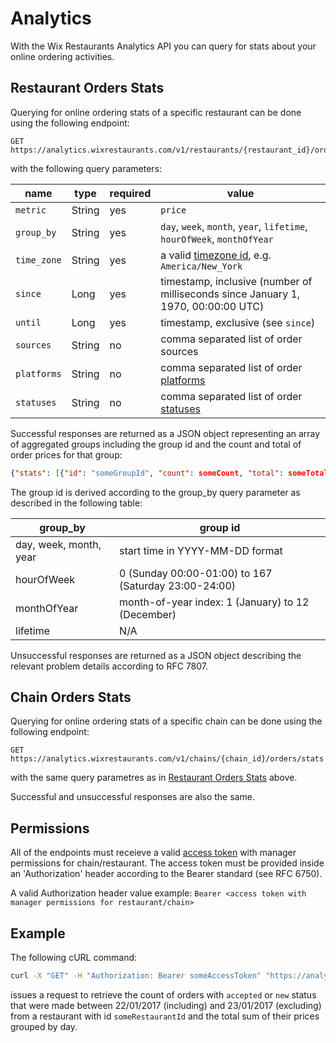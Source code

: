 # Analytics
With the Wix Restaurants Analytics API you can query for stats about your online ordering activities.

## Restaurant Orders Stats
Querying for online ordering stats of a specific restaurant can be done using the following endpoint:

~~~
GET https://analytics.wixrestaurants.com/v1/restaurants/{restaurant_id}/orders/stats
~~~

with the following query parameters:

|name       |type  |required|value                                                                                    |
|-----------|------|--------|-----------------------------------------------------------------------------------------|
|`metric`   |String|yes     |`price`                                                                                  |
|`group_by` |String|yes     |`day`, `week`, `month`, `year`, `lifetime`, `hourOfWeek`, `monthOfYear`                  |
|`time_zone`|String|yes     |a valid [timezone id](https://en.wikipedia.org/wiki/List_of_tz_database_time_zones), e.g. `America/New_York`                                                                                                    |
|`since`    |Long  |yes     |timestamp, inclusive (number of milliseconds since January 1, 1970, 00:00:00 UTC)        |
|`until`    |Long  |yes     |timestamp, exclusive (see `since`)                                                       |
|`sources`  |String|no      |comma separated list of order sources                                                    |
|`platforms`|String|no      |comma separated list of order [platforms](https://github.com/wix/openrest4j/blob/master/openrest4j-api/src/main/java/com/wix/restaurants/Platforms.java)       |
|`statuses` |String|no      |comma separated list of order [statuses](https://github.com/wix/openrest4j/blob/master/openrest4j-api/src/main/java/com/wix/restaurants/orders/Statuses.java) |

Successful responses are returned as a JSON object representing an array of aggregated groups 
including the group id and the count and total of order prices for that group:

~~~ json
{"stats": [{"id": "someGroupId", "count": someCount, "total": someTotal}]}
~~~

The group id is derived according to the group_by query parameter as described in the following table:

|group_by              |group id                                             |
|----------------------|-----------------------------------------------------|
|day, week, month, year|start time in YYYY-MM-DD format                      |
|hourOfWeek            |0 (Sunday 00:00-01:00) to 167 (Saturday 23:00-24:00) |
|monthOfYear           |month-of-year index: 1 (January) to 12 (December)    |
|lifetime              |N/A                                                  |

Unsuccessful responses are returned as a JSON object describing the relevant problem details according to RFC 7807.

## Chain Orders Stats
Querying for online ordering stats of a specific chain can be done using the following endpoint:

~~~
GET https://analytics.wixrestaurants.com/v1/chains/{chain_id}/orders/stats
~~~

with the same query parametres as in [Restaurant Orders Stats](Analytics#restaurant-orders-stats) above.

Successful and unsuccessful responses are also the same.

## Permissions
All of the endpoints must receieve a valid [access token](Authorization) with manager permissions for chain/restaurant.
The access token must be provided inside an 'Authorization' header according to the Bearer standard (see RFC 6750).

A valid Authorization header value example: ``` Bearer <access token with manager permissions for restaurant/chain> ```

## Example
The following cURL command:

~~~ bash
curl -X "GET" -H "Authorization: Bearer someAccessToken" "https://analytics.wixrestaurants.com/v1/restaurants/someRestaurantId/orders/stats?metric=price&group_by=day&time_zone=Asia%2FJerusalem&since=1485043200000&until=1485129600000&statuses=accepted,new"
~~~

issues a request to retrieve the count of orders with ```accepted``` or ```new``` status that were made between 22/01/2017 (including) and 23/01/2017 (excluding) from  a restaurant with id ```someRestaurantId``` and the total sum of their prices grouped by day.
